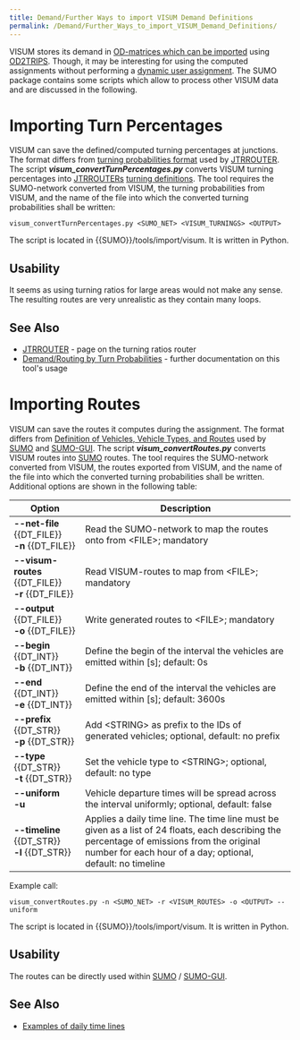 ```yaml
---
title: Demand/Further Ways to import VISUM Demand Definitions
permalink: /Demand/Further_Ways_to_import_VISUM_Demand_Definitions/
---
```


VISUM stores its demand in [OD-matrices which can be
imported](../Demand/Importing_O/D_Matrices.md) using
[OD2TRIPS](../OD2TRIPS.md). Though, it may be interesting for using
the computed assignments without performing a [dynamic user
assignment](../Demand/Dynamic_User_Assignment.md). The SUMO package
contains some scripts which allow to process other VISUM data and are
discussed in the following.

# Importing Turn Percentages

VISUM can save the defined/computed turning percentages at junctions.
The format differs from [turning probabilities
format](../Demand/Routing_by_Turn_Probabilities.md) used by
[JTRROUTER](../JTRROUTER.md). The script
***visum_convertTurnPercentages.py*** converts VISUM turning
percentages into [JTRROUTERs](../JTRROUTER.md) [turning
definitions](../Demand/Routing_by_Turn_Probabilities.md). The tool
requires the SUMO-network converted from VISUM, the turning
probabilities from VISUM, and the name of the file into which the
converted turning probabilities shall be written:

```
visum_convertTurnPercentages.py <SUMO_NET> <VISUM_TURNINGS> <OUTPUT>
```

The script is located in {{SUMO}}/tools/import/visum. It is written in Python.

## Usability

It seems as using turning ratios for large areas would not make any
sense. The resulting routes are very unrealistic as they contain many
loops.

## See Also

- [JTRROUTER](../JTRROUTER.md) - page on the turning ratios
  router
- [Demand/Routing by Turn
  Probabilities](../Demand/Routing_by_Turn_Probabilities.md) -
  further documentation on this tool's usage

# Importing Routes

VISUM can save the routes it computes during the assignment. The format
differs from [Definition of Vehicles, Vehicle Types, and
Routes](../Definition_of_Vehicles,_Vehicle_Types,_and_Routes.md)
used by [SUMO](../SUMO.md) and [SUMO-GUI](../SUMO-GUI.md). The
script ***visum_convertRoutes.py*** converts VISUM routes into
[SUMO](../SUMO.md) routes. The tool requires the SUMO-network
converted from VISUM, the routes exported from VISUM, and the name of
the file into which the converted turning probabilities shall be
written. Additional options are shown in the following table:

| Option                             | Description                           |
|------------------------------------|-----------------------------------------------------------------|
| **--net-file** {{DT_FILE}}<br>**-n** {{DT_FILE}}     | Read the SUMO-network to map the routes onto from <FILE\>; mandatory      |
| **--visum-routes** {{DT_FILE}}<br>**-r** {{DT_FILE}} | Read VISUM-routes to map from <FILE\>; mandatory                 |
| **--output** {{DT_FILE}}<br>**-o** {{DT_FILE}}       | Write generated routes to <FILE\>; mandatory              |
| **--begin** {{DT_INT}}<br>**-b** {{DT_INT}}          | Define the begin of the interval the vehicles are emitted within [s\]; default: 0s      |
| **--end** {{DT_INT}}<br>**-e** {{DT_INT}}            | Define the end of the interval the vehicles are emitted within [s\]; default: 3600s       |
| **--prefix** {{DT_STR}}<br>**-p** {{DT_STR}}   | Add <STRING\> as prefix to the IDs of generated vehicles; optional, default: no prefix      |
| **--type** {{DT_STR}}<br>**-t** {{DT_STR}}     | Set the vehicle type to <STRING\>; optional, default: no type              |
| **--uniform**<br>**-u**                    | Vehicle departure times will be spread across the interval uniformly; optional, default: false        |
| **--timeline** {{DT_STR}}<br>**-l** {{DT_STR}} | Applies a daily time line. The time line must be given as a list of 24 floats, each describing the percentage of emissions from the original number for each hour of a day; optional, default: no timeline |

Example call:

```
visum_convertRoutes.py -n <SUMO_NET> -r <VISUM_ROUTES> -o <OUTPUT> --uniform
```

The script is located in {{SUMO}}/tools/import/visum. It is written
in Python.

## Usability

The routes can be directly used within [SUMO](../SUMO.md) /
[SUMO-GUI](../SUMO-GUI.md).

## See Also

- [Examples of daily time
  lines](../Demand/Importing_O/D_Matrices.md#daily_time_lines)